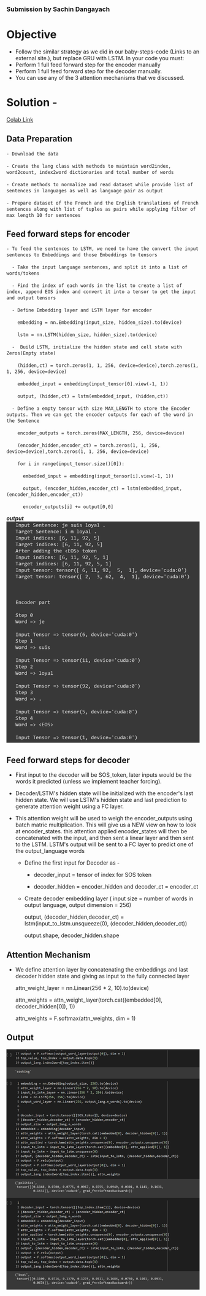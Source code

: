 
### Submission by Sachin Dangayach

# Objective

- Follow the similar strategy as we did in our baby-steps-code (Links to an external site.), but replace GRU with LSTM. In your code you must:
- Perform 1 full feed forward step for the encoder manually
- Perform 1 full feed forward step for the decoder manually.
- You can use any of the 3 attention mechanisms that we discussed.

# Solution -

[Colab Link](https://colab.research.google.com/drive/16rrx_ow0wbFDR2G1lyAlPkk7_S7_aoyE?usp=sharing)

## Data Preparation

    - Download the data

    - Create the lang class with methods to maintain word2index, word2count, index2word dictionaries and total number of words

    - Create methods to normalize and read dataset while provide list of sentences in languages as well as language pair as output

    - Prepare dataset of the French and the English translations of French sentences along with list of tuples as pairs while applying filter of max length 10 for sentences

## Feed forward steps for encoder

    - To feed the sentences to LSTM, we need to have the convert the input sentences to Embeddings and those Embeddings to tensors

      - Take the input language sentences, and split it into a list of words/tokens

      - Find the index of each words in the list to create a list of index, append EOS index and convert it into a tensor to get the input and output tensors

      - Define Embedding layer and LSTM layer for encoder

        embedding = nn.Embedding(input_size, hidden_size).to(device)

        lstm = nn.LSTM(hidden_size, hidden_size).to(device)

      -  Build LSTM, initialize the hidden state and cell state with Zeros(Empty state)

        (hidden,ct) = torch.zeros(1, 1, 256, device=device),torch.zeros(1, 1, 256, device=device)

        embedded_input = embedding(input_tensor[0].view(-1, 1))

        output, (hidden,ct) = lstm(embedded_input, (hidden,ct))

      - Define a empty tensor with size MAX_LENGTH to store the Encoder outputs. Then we can get the encoder outputs for each of the word in the Sentence

        encoder_outputs = torch.zeros(MAX_LENGTH, 256, device=device)

        (encoder_hidden,encoder_ct) = torch.zeros(1, 1, 256, device=device),torch.zeros(1, 1, 256, device=device)

        for i in range(input_tensor.size()[0]):  

          embedded_input = embedding(input_tensor[i].view(-1, 1))

          output, (encoder_hidden,encoder_ct) = lstm(embedded_input, (encoder_hidden,encoder_ct))

          encoder_outputs[i] += output[0,0]

  ***output***
  ![Encoder output](https://github.com/SachinDangayach/END2.0/blob/main/Session11/images/i_1.PNG)


## Feed forward steps for decoder

- First input to the decoder will be SOS_token, later inputs would be the words it predicted (unless we implement teacher forcing).

- Decoder/LSTM's hidden state will be initialized with the encoder's last hidden state. We will use LSTM's hidden state and last prediction to generate attention weight using a FC layer.

- This attention weight will be used to weigh the encoder_outputs using batch matric multiplication. This will give us a NEW view on how to look at encoder_states. this attention applied encoder_states will then be concatenated with the input, and then sent a linear layer and then sent to the LSTM. LSTM's output will be sent to a FC layer to predict one of the output_language words

  - Define the first input for Decoder as -

    - decoder_input = tensor of index for SOS token

    - decoder_hidden = encoder_hidden and decoder_ct = encoder_ct

  - Create decoder embedding layer ( input size = number of words in output language, output dimension = 256)

      output, (decoder_hidden,decoder_ct) = lstm(input_to_lstm.unsqueeze(0), (decoder_hidden,decoder_ct))

      output.shape, decoder_hidden.shape


## Attention Mechanism

- We define attention layer by concatenating the embeddings and last decoder hidden state and giving as input to the fully connected layer

    attn_weight_layer = nn.Linear(256 * 2, 10).to(device)

    attn_weights = attn_weight_layer(torch.cat((embedded[0], decoder_hidden[0]), 1))

    attn_weights = F.softmax(attn_weights, dim = 1)


## Output

![Output](https://github.com/SachinDangayach/END2.0/blob/main/Session11/images/i_2.PNG)
